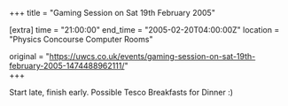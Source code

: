 +++
title = "Gaming Session on Sat 19th February 2005"

[extra]
time = "21:00:00"
end_time = "2005-02-20T04:00:00Z"
location = "Physics Concourse Computer Rooms"

original = "https://uwcs.co.uk/events/gaming-session-on-sat-19th-february-2005-1474488962111/"    
+++

Start late, finish early.  Possible Tesco Breakfasts for Dinner :)

